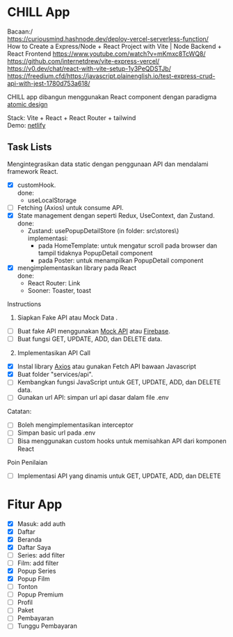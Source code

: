 # CHILL App

Bacaan:/  
https://curiousmind.hashnode.dev/deploy-vercel-serverless-function/  
How to Create a Express/Node + React Project with Vite | Node Backend + React Frontend
https://www.youtube.com/watch?v=mKmxc8TcWQ8/  
https://github.com/internetdrew/vite-express-vercel/  
https://v0.dev/chat/react-with-vite-setup-1y3PeQDSTJb/  
https://freedium.cfd/https://javascript.plainenglish.io/test-express-crud-api-with-jest-1780d753a618/  

CHILL app dibangun menggunakan React component dengan paradigma [atomic design](https://github.com/mfatihz/fsd15-intermediate-1/blob/main/README.md)  

Stack: Vite + React + React Router + tailwind\
Demo: [netlify](https://fsd15-fe-adv1.netlify.app/)

## Task Lists
Mengintegrasikan data static dengan penggunaan API dan mendalami framework React.
- [x] customHook.\
    done:
    - useLocalStorage
- [ ] Fetching (Axios) untuk consume API.
- [x] State management dengan seperti Redux, UseContext, dan Zustand.\
    done:
    - Zustand: usePopupDetailStore (in folder: src\stores\\)\
        implementasi:
        - pada HomeTemplate: untuk mengatur scroll pada browser dan tampil tidaknya PopupDetail component
        - pada Poster: untuk menampilkan PopupDetail component
- [x] mengimplementasikan library pada React\
    done:
    - React Router: Link
    - Sooner: Toaster, toast

Instructions
1. Siapkan Fake API atau Mock Data .
- [ ] Buat fake API menggunakan [Mock API](https://mockapi.io/) atau [Firebase](https://firebase.google.com/).
- [ ] Buat fungsi GET, UPDATE, ADD, dan DELETE data.
2. Implementasikan API Call
- [x] Instal library [Axios](https://axios-http.com/docs/intro) atau gunakan Fetch API bawaan Javascript
- [x] Buat folder "services/api".
- [ ] Kembangkan fungsi JavaScript untuk GET, UPDATE, ADD, dan DELETE data.
- [ ] Gunakan url API: simpan url api dasar dalam file .env

Catatan:
- [ ] Boleh mengimplementasikan interceptor
- [ ] Simpan basic url pada .env
- [ ] Bisa menggunakan custom hooks untuk memisahkan API dari komponen React

Poin Penilaian
- [ ] Implementasi API yang dinamis untuk GET, UPDATE, ADD, dan DELETE


# Fitur App
- [x] Masuk: add auth
- [x] Daftar
- [x] Beranda
- [x] Daftar Saya
- [ ] Series: add filter
- [ ] Film: add filter
- [x] Popup Series
- [x] Popup Film
- [ ] Tonton
- [ ] Popup Premium
- [ ] Profil
- [ ] Paket
- [ ] Pembayaran
- [ ] Tunggu Pembayaran